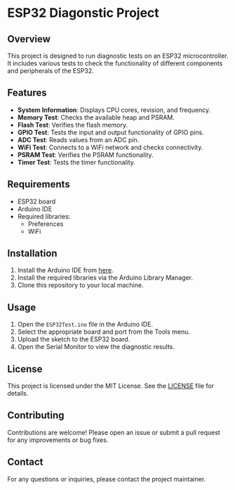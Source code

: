 # ESP32 Diagonstic Project
## Overview

This project is designed to run diagnostic tests on an ESP32 microcontroller. It includes various tests to check the functionality of different components and peripherals of the ESP32.

## Features

- **System Information**: Displays CPU cores, revision, and frequency.
- **Memory Test**: Checks the available heap and PSRAM.
- **Flash Test**: Verifies the flash memory.
- **GPIO Test**: Tests the input and output functionality of GPIO pins.
- **ADC Test**: Reads values from an ADC pin.
- **WiFi Test**: Connects to a WiFi network and checks connectivity.
- **PSRAM Test**: Verifies the PSRAM functionality.
- **Timer Test**: Tests the timer functionality.

## Requirements

- ESP32 board
- Arduino IDE
- Required libraries:
    - Preferences
    - WiFi

## Installation

1. Install the Arduino IDE from [here](https://www.arduino.cc/en/software).
2. Install the required libraries via the Arduino Library Manager.
3. Clone this repository to your local machine.

## Usage

1. Open the `ESP32Test.ino` file in the Arduino IDE.
2. Select the appropriate board and port from the Tools menu.
3. Upload the sketch to the ESP32 board.
4. Open the Serial Monitor to view the diagnostic results.

## License

This project is licensed under the MIT License. See the [LICENSE](LICENSE) file for details.

## Contributing

Contributions are welcome! Please open an issue or submit a pull request for any improvements or bug fixes.

## Contact

For any questions or inquiries, please contact the project maintainer.

